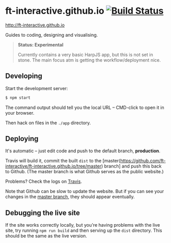 # ft-interactive.github.io [![Build Status](https://travis-ci.org/ft-interactive/ft-interactive.github.io.svg)](https://travis-ci.org/ft-interactive/ft-interactive.github.io)

http://ft-interactive.github.io

Guides to coding, designing and visualising.


> **Status: Experimental**
> 
> Currently contains a very basic HarpJS app, but this is not set in stone. The main focus atm is getting the workflow/deployment nice.


## Developing

Start the development server:

```sh
$ npm start
```

The command output should tell you the local URL – CMD-click to open it in your browser.

Then hack on files in the `./app` directory.


## Deploying

It's automatic – just edit code and push to the default branch, **production**. 

Travis will build it, commit the built `dist` to the [master(https://github.com/ft-interactive/ft-interactive.github.io/tree/master) branch] and push this back to Github. (The master branch is what Github serves as the public website.)

Problems? Check the logs on [Travis](https://travis-ci.org/ft-interactive/ft-interactive.github.io).

Note that Github can be slow to update the website. But if you can see your changes in the [master branch](https://github.com/ft-interactive/ft-interactive.github.io/tree/master), they should appear eventually.


## Debugging the live site

If the site works correctly locally, but you're having problems with the live site, try running `npm run build` and then serving up the `dist` directory. This should be the same as the live version.
